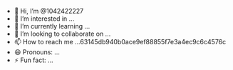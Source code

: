 - 👋 Hi, I’m @1042422227
- 👀 I’m interested in ...
- 🌱 I’m currently learning ...
- 💞️ I’m looking to collaborate on ...
- 📫 How to reach me ...63145db940b0ace9ef88855f7e3a4ec9c6c4576c
- 😄 Pronouns: ...
- ⚡ Fun fact: ...

<!---
1042422227/1042422227 is a ✨ special ✨ repository because its `README.md` (this file) appears on your GitHub profile.
You can click the Preview link to take a look at your changes.
--->
